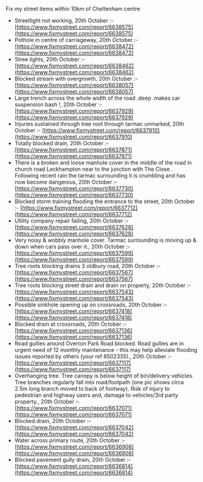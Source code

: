 Fix my street items within 10km of Cheltenham centre

<!-- fix_marker starts -->

- Streetlight not working, 20th October :- [https://www.fixmystreet.com/report/6638575](https://www.fixmystreet.com/report/6638575)
- Pothole in centre of carriageway, 20th October :- [https://www.fixmystreet.com/report/6638472](https://www.fixmystreet.com/report/6638472)
- Stree lights, 20th October :- [https://www.fixmystreet.com/report/6638462](https://www.fixmystreet.com/report/6638462)
- Blocked stream with overgrowth, 20th October :- [https://www.fixmystreet.com/report/6638057](https://www.fixmystreet.com/report/6638057)
- Large trench across the whole width of the road .deep .makes car suspension bash !, 20th October :- [https://www.fixmystreet.com/report/6637929](https://www.fixmystreet.com/report/6637929)
- Injuries sustained through tree root through tarmac unmarked, 20th October :- [https://www.fixmystreet.com/report/6637910](https://www.fixmystreet.com/report/6637910)
- Totally blocked drain, 20th October :- [https://www.fixmystreet.com/report/6637871](https://www.fixmystreet.com/report/6637871)
- There is a broken and loose manhole cover in the middle of the road in church road Leckhampton near to the junction with The Close . Following recent rain the tarmac surrounding it is crumbling and has now become dangerous, 20th October :- [https://www.fixmystreet.com/report/6637730](https://www.fixmystreet.com/report/6637730)
- Blocked storm training flooding the entrance to the street, 20th October :- [https://www.fixmystreet.com/report/6637712](https://www.fixmystreet.com/report/6637712)
- Utility company repair failing, 20th October :- [https://www.fixmystreet.com/report/6637628](https://www.fixmystreet.com/report/6637628)
- Very noisy & wobbly manhole cover. Tarmac surrounding is moving up & down when cars pass over it., 20th October :- [https://www.fixmystreet.com/report/6637599](https://www.fixmystreet.com/report/6637599)
- Tree roots blocking drains 3 oldbury road, 20th October :- [https://www.fixmystreet.com/report/6637567](https://www.fixmystreet.com/report/6637567)
- Tree roots blocking street drain and drain on property, 20th October :- [https://www.fixmystreet.com/report/6637543](https://www.fixmystreet.com/report/6637543)
- Possible sinkhole opening up on crossroads, 20th October :- [https://www.fixmystreet.com/report/6637418](https://www.fixmystreet.com/report/6637418)
- Blocked drain at crossroads, 20th October :- [https://www.fixmystreet.com/report/6637136](https://www.fixmystreet.com/report/6637136)
- Road gullies around Overton Park Road blocked. Road gullies are in urgent need of 12 monthly maintenance - this may help alleviate flooding issues reported by others (your ref 6502335)., 20th October :- [https://www.fixmystreet.com/report/6637117](https://www.fixmystreet.com/report/6637117)
- Overhanging tree. Tree canopy is below height of bin/delivery vehicles. Tree branches regularly fall into road/footpath (one pic shows circa 2.5m long branch moved to back of footway). Risk of injury to pedestrian and highway users and, damage to vehicles/3rd party property., 20th October :- [https://www.fixmystreet.com/report/6637071](https://www.fixmystreet.com/report/6637071)
- Blocked drain, 20th October :- [https://www.fixmystreet.com/report/6637042](https://www.fixmystreet.com/report/6637042)
- Water across primary route, 20th October :- [https://www.fixmystreet.com/report/6636908](https://www.fixmystreet.com/report/6636908)
- Blocked pavement gully drain, 20th October :- [https://www.fixmystreet.com/report/6636814](https://www.fixmystreet.com/report/6636814)

<!-- fix_marker ends -->